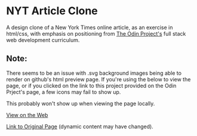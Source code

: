 # NYT Article Clone

A design clone of a New York Times online article, as an exercise in html/css, with emphasis on positioning from [The Odin Project's](https://www.theodinproject.com/courses/html5-and-css3/lessons/positioning-and-floating-elements) full stack web development curriculum. 

## Note: 

There seems to be an issue with .svg background images being able to render on github's html preview page.  If you're using the below to view the page, or if you clicked on the link to this project provided on the Odin Prject's page, a few icons may fail to show up.

This probably won't show up when viewing the page locally.

[View on the Web](http://htmlpreview.github.io/?https://github.com/dvislearning/odin-nyt-article/blob/master/detection-of-waves-in-space-buttresses-landmark-theory-of-big-bang.html)

[Link to Original Page](https://www.nytimes.com/2014/03/18/science/space/detection-of-waves-in-space-buttresses-landmark-theory-of-big-bang.html) (dynamic content may have changed).